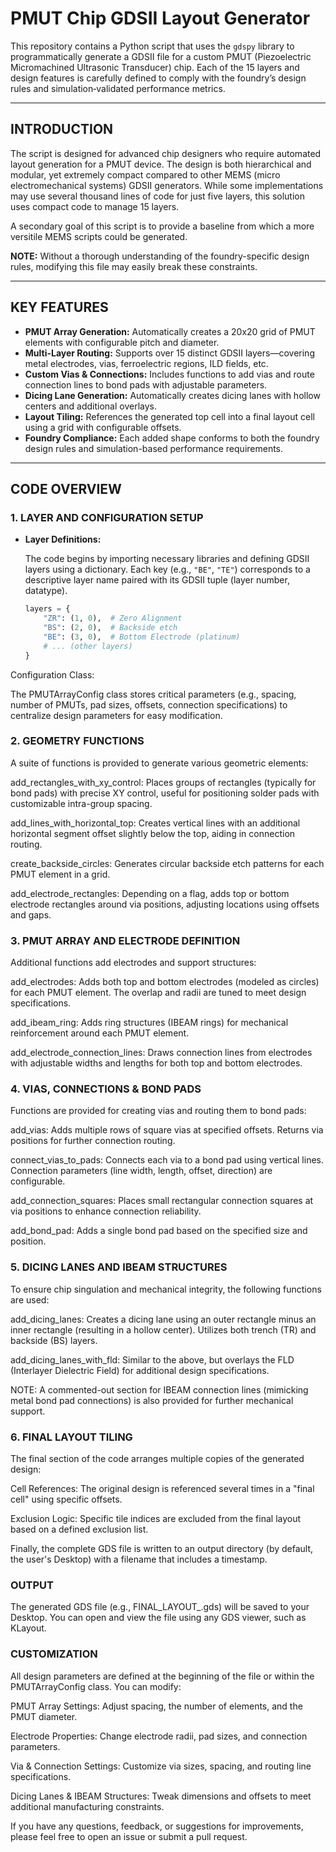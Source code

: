 # PMUT Chip GDSII Layout Generator

This repository contains a Python script that uses the `gdspy` library to programmatically generate a GDSII file for a custom PMUT (Piezoelectric Micromachined Ultrasonic Transducer) chip. Each of the 15 layers and design features is carefully defined to comply with the foundry’s design rules and simulation‐validated performance metrics.

---

## INTRODUCTION

The script is designed for advanced chip designers who require automated layout generation for a PMUT device. The design is both hierarchical and modular, yet extremely compact compared to other MEMS (micro electromechanical systems) GDSII generators. While some implementations may use several thousand lines of code for just five layers, this solution uses compact code to manage 15 layers.

A secondary goal of this script is to provide a baseline from which a more versitile MEMS scripts could be generated. 

**NOTE:** Without a thorough understanding of the foundry-specific design rules, modifying this file may easily break these constraints.

---

## KEY FEATURES

- **PMUT Array Generation:** Automatically creates a 20x20 grid of PMUT elements with configurable pitch and diameter.
- **Multi-Layer Routing:** Supports over 15 distinct GDSII layers—covering metal electrodes, vias, ferroelectric regions, ILD fields, etc.
- **Custom Vias & Connections:** Includes functions to add vias and route connection lines to bond pads with adjustable parameters.
- **Dicing Lane Generation:** Automatically creates dicing lanes with hollow centers and additional overlays.
- **Layout Tiling:** References the generated top cell into a final layout cell using a grid with configurable offsets.
- **Foundry Compliance:** Each added shape conforms to both the foundry design rules and simulation-based performance requirements.

---

## CODE OVERVIEW

### 1. LAYER AND CONFIGURATION SETUP

- **Layer Definitions:**

  The code begins by importing necessary libraries and defining GDSII layers using a dictionary. Each key (e.g., `"BE"`, `"TE"`) corresponds to a descriptive layer name paired with its GDSII tuple (layer number, datatype).

  ```python
  layers = {
      "ZR": (1, 0),  # Zero Alignment
      "BS": (2, 0),  # Backside etch
      "BE": (3, 0),  # Bottom Electrode (platinum)
      # ... (other layers)
  }
Configuration Class:

The PMUTArrayConfig class stores critical parameters (e.g., spacing, number of PMUTs, pad sizes, offsets, connection specifications) to centralize design parameters for easy modification.


### 2. GEOMETRY FUNCTIONS
A suite of functions is provided to generate various geometric elements:

add_rectangles_with_xy_control:
Places groups of rectangles (typically for bond pads) with precise XY control, useful for positioning solder pads with customizable intra-group spacing.

add_lines_with_horizontal_top:
Creates vertical lines with an additional horizontal segment offset slightly below the top, aiding in connection routing.

create_backside_circles:
Generates circular backside etch patterns for each PMUT element in a grid.

add_electrode_rectangles:
Depending on a flag, adds top or bottom electrode rectangles around via positions, adjusting locations using offsets and gaps.

### 3. PMUT ARRAY AND ELECTRODE DEFINITION
Additional functions add electrodes and support structures:

add_electrodes:
Adds both top and bottom electrodes (modeled as circles) for each PMUT element. The overlap and radii are tuned to meet design specifications.

add_ibeam_ring:
Adds ring structures (IBEAM rings) for mechanical reinforcement around each PMUT element.

add_electrode_connection_lines:
Draws connection lines from electrodes with adjustable widths and lengths for both top and bottom electrodes.

### 4. VIAS, CONNECTIONS & BOND PADS
Functions are provided for creating vias and routing them to bond pads:

add_vias:
Adds multiple rows of square vias at specified offsets. Returns via positions for further connection routing.

connect_vias_to_pads:
Connects each via to a bond pad using vertical lines. Connection parameters (line width, length, offset, direction) are configurable.

add_connection_squares:
Places small rectangular connection squares at via positions to enhance connection reliability.

add_bond_pad:
Adds a single bond pad based on the specified size and position.

### 5. DICING LANES AND IBEAM STRUCTURES
To ensure chip singulation and mechanical integrity, the following functions are used:

add_dicing_lanes:
Creates a dicing lane using an outer rectangle minus an inner rectangle (resulting in a hollow center). Utilizes both trench (TR) and backside (BS) layers.

add_dicing_lanes_with_fld:
Similar to the above, but overlays the FLD (Interlayer Dielectric Field) for additional design specifications.

NOTE: A commented-out section for IBEAM connection lines (mimicking metal bond pad connections) is also provided for further mechanical support.

### 6. FINAL LAYOUT TILING
The final section of the code arranges multiple copies of the generated design:

Cell References:
The original design is referenced several times in a "final cell" using specific offsets.

Exclusion Logic:
Specific tile indices are excluded from the final layout based on a defined exclusion list.

Finally, the complete GDS file is written to an output directory (by default, the user's Desktop) with a filename that includes a timestamp.

### OUTPUT
The generated GDS file (e.g., FINAL_LAYOUT_.gds) will be saved to your Desktop. You can open and view the file using any GDS viewer, such as KLayout.

### CUSTOMIZATION
All design parameters are defined at the beginning of the file or within the PMUTArrayConfig class. You can modify:

PMUT Array Settings: Adjust spacing, the number of elements, and the PMUT diameter.

Electrode Properties: Change electrode radii, pad sizes, and connection parameters.

Via & Connection Settings: Customize via sizes, spacing, and routing line specifications.

Dicing Lanes & IBEAM Structures: Tweak dimensions and offsets to meet additional manufacturing constraints.

If you have any questions, feedback, or suggestions for improvements, please feel free to open an issue or submit a pull request.

